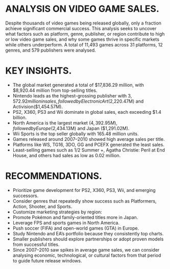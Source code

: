# ANALYSIS ON VIDEO GAME SALES.
Despite thousands of video games being released globally, only a fraction achieve significant commercial success. This analysis seeks to uncover what factors such as platform, genre, publisher, or region contribute to high or low video game sales, and why some games thrive in specific markets while others underperform. A total of 11,493 games across 31 platforms, 12 genres, and 579 publishers were analysed.
# KEY INSIGHTS.
- The global market generated a total of $17,836.29 million, with $8,920.44 million from top-selling titles.
- Nintendo leads as the highest-grossing publisher with $3,572.92 million in sales, followed by Electronic Art($2,220.47M) and Activision($1,454.57M).
- PS2, X360, PS3 and Wii dominate in global sales, each exceeding $1.4 billion.
- North America is the largest market ($4,392.95M), followed by Europe ($2,434.13M) and Japan ($1,291.02M).
- Wii Sports is the top seller globally with 165.48 million units.
- Games released around 2007–2010 showed high average sales per title.
- Platforms like WS, TG16, 3DO, GG and PCEFX generated the least sales.
- Least-selling games such as 1/2 Summer +, Agatha Christie: Peril at End House, and others had sales as low as 0.02 million.
# RECOMMENDATIONS. 
- Prioritize game development for PS2, X360, PS3, Wii, and emerging successors.
- Consider genres that repeatedly show success such as Platformers, Action, Shooter, and Sports.
- Customize marketing strategies by region:
- Promote Pokémon and family-oriented titles more in Japan.
- Leverage FPS and sports games in North America.
- Push soccer (FIFA) and open-world games (GTA) in Europe.
- Study Nintendo and EA’s portfolio because they consistently top charts.
- Smaller publishers should explore partnerships or adopt proven models from successful titles.
- Since 2007–2010 saw spikes in average game sales, we can consider analysing economic, technological, or cultural factors from that period to guide future release windows.
